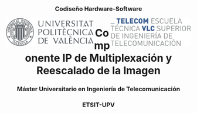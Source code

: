 <h3 align="center">Codiseño Hardware-Software</h3>

<img src="../../../figuras/UPVcolor300.png" align="left" height="75">

<img src="../../../figuras/ETSIT_UPV.png"       align="right" height="75">




<h1 align="center"><b>Componente IP de Multiplexación y Reescalado de la Imagen</b></h1>




<h3 align="center">Máster Universitario en Ingeniería de Telecomunicación</h3>
<h3 align="center">ETSIT-UPV</h3>
